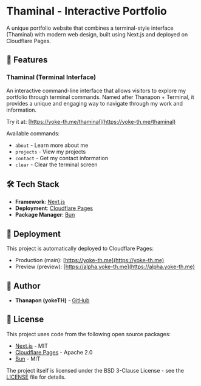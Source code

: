 # Thaminal - Interactive Portfolio

A unique portfolio website that combines a terminal-style interface (Thaminal) with modern web design, built using Next.js and deployed on Cloudflare Pages.

## 🌟 Features

### Thaminal (Terminal Interface)
An interactive command-line interface that allows visitors to explore my portfolio through terminal commands. Named after Thanapon + Terminal, it provides a unique and engaging way to navigate through my work and information.

Try it at: [https://yoke-th.me/thaminal](https://yoke-th.me/thaminal)

Available commands:
- `about` - Learn more about me
- `projects` - View my projects
- `contact` - Get my contact information
- `clear` - Clear the terminal screen

## 🛠️ Tech Stack

- **Framework**: [Next.js](https://nextjs.org/)
- **Deployment**: [Cloudflare Pages](https://pages.cloudflare.com/)
- **Package Manager**: [Bun](https://bun.sh/)
<!-- - **Other technologies**: [List any other significant technologies] -->

<!-- ## 📝 Environment Variables

Create a `.env` file in the root directory:
```env
# Add your environment variables here
``` -->

## 🚀 Deployment

This project is automatically deployed to Cloudflare Pages:
- Production (main): [https://yoke-th.me](https://yoke-th.me)
- Preview (preview): [https://alpha.yoke-th.me](https://alpha.yoke-th.me)

## 👤 Author

- **Thanapon (yokeTH)** - [GitHub](https://github.com/yokeTH)

## 📄 License

This project uses code from the following open source packages:

- [Next.js](https://github.com/vercel/next.js) - MIT
- [Cloudflare Pages](https://pages.cloudflare.com/) - Apache 2.0
- [Bun](https://github.com/oven-sh/bun) - MIT

The project itself is licensed under the BSD 3-Clause License - see the [LICENSE](LICENSE) file for details.